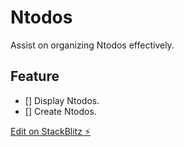 # Ntodos
Assist on organizing Ntodos effectively.

## Feature
- [] Display Ntodos.
- [] Create Ntodos.

[Edit on StackBlitz ⚡️](https://stackblitz.com/edit/angular-ivy-hsv6tr)
